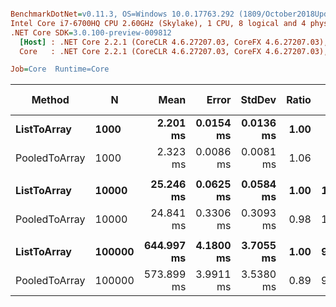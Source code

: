 ``` ini

BenchmarkDotNet=v0.11.3, OS=Windows 10.0.17763.292 (1809/October2018Update/Redstone5)
Intel Core i7-6700HQ CPU 2.60GHz (Skylake), 1 CPU, 8 logical and 4 physical cores
.NET Core SDK=3.0.100-preview-009812
  [Host] : .NET Core 2.2.1 (CoreCLR 4.6.27207.03, CoreFX 4.6.27207.03), 64bit RyuJIT
  Core   : .NET Core 2.2.1 (CoreCLR 4.6.27207.03, CoreFX 4.6.27207.03), 64bit RyuJIT

Job=Core  Runtime=Core  

```
|        Method |      N |       Mean |     Error |    StdDev | Ratio | Gen 0/1k Op | Gen 1/1k Op | Gen 2/1k Op | Allocated Memory/Op |
|-------------- |------- |-----------:|----------:|----------:|------:|------------:|------------:|------------:|--------------------:|
|   **ListToArray** |   **1000** |   **2.201 ms** | **0.0154 ms** | **0.0136 ms** |  **1.00** |  **12785.1563** |           **-** |           **-** |            **38.38 MB** |
| PooledToArray |   1000 |   2.323 ms | 0.0086 ms | 0.0081 ms |  1.06 |  12785.1563 |           - |           - |            38.38 MB |
|               |        |            |           |           |       |             |             |             |                     |
|   **ListToArray** |  **10000** |  **25.246 ms** | **0.0625 ms** | **0.0584 ms** |  **1.00** | **126562.5000** |           **-** |           **-** |            **381.7 MB** |
| PooledToArray |  10000 |  24.841 ms | 0.3306 ms | 0.3093 ms |  0.98 | 126562.5000 |           - |           - |            381.7 MB |
|               |        |            |           |           |       |             |             |             |                     |
|   **ListToArray** | **100000** | **644.997 ms** | **4.1800 ms** | **3.7055 ms** |  **1.00** | **975000.0000** | **975000.0000** | **975000.0000** |          **3814.93 MB** |
| PooledToArray | 100000 | 573.899 ms | 3.9911 ms | 3.5380 ms |  0.89 | 976000.0000 | 976000.0000 | 976000.0000 |          3814.93 MB |
